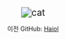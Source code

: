 <center>
<img src="C:\Users\user\Desktop\codes\ParkAward\images\cat.gif" alt="cat" style="zoom: 150%;" />

이전 GitHub: [Haiol](https://github.com/Haiol)
</center>
